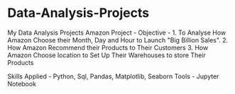 # Data-Analysis-Projects
My Data Analysis Projects
Amazon Project -
Objective - 1. To Analyse How Amazon Choose their Month, Day and Hour to Launch "Big Billion Sales".
            2. How Amazon Recommend their Products to Their Customers
            3. How Amazon Choose location to Set Up Their Warehouses to store Their Products

Skills Applied - Python, Sql, Pandas, Matplotlib, Seaborn
Tools - Jupyter Notebook


